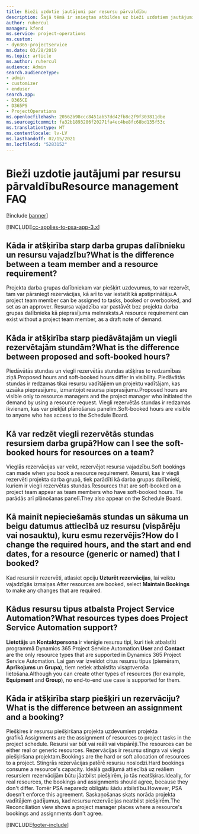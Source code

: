 ```yaml
---
title: Bieži uzdotie jautājumi par resursu pārvaldību
description: Šajā tēmā ir sniegtas atbildes uz bieži uzdotiem jautājumiem par resursu pārvaldību.
author: ruhercul
manager: kfend
ms.service: project-operations
ms.custom:
- dyn365-projectservice
ms.date: 03/28/2019
ms.topic: article
ms.author: ruhercul
audience: Admin
search.audienceType:
- admin
- customizer
- enduser
search.app:
- D365CE
- D365PS
- ProjectOperations
ms.openlocfilehash: 20562b98ccc8451ab57dd42fb8c2f9f303811dbe
ms.sourcegitcommit: fa32b1893286f20271fa4ec4be8fc68bd135f53c
ms.translationtype: HT
ms.contentlocale: lv-LV
ms.lasthandoff: 02/15/2021
ms.locfileid: "5283152"
---
```

# <a name="resource-management-faq"></a><span data-ttu-id="b738f-103">Bieži uzdotie jautājumi par resursu pārvaldību</span><span class="sxs-lookup"><span data-stu-id="b738f-103">Resource management FAQ</span></span>

[!include [banner](../includes/psa-now-project-operations.md)]

[!INCLUDE[cc-applies-to-psa-app-3.x](../includes/cc-applies-to-psa-app-3x.md)]

## <a name="what-is-the-difference-between-a-team-member-and-a-resource-requirement"></a><span data-ttu-id="b738f-104">Kāda ir atšķirība starp darba grupas dalībnieku un resursu vajadzību?</span><span class="sxs-lookup"><span data-stu-id="b738f-104">What is the difference between a team member and a resource requirement?</span></span>

<span data-ttu-id="b738f-105">Projekta darba grupas dalībniekam var piešķirt uzdevumus, to var rezervēt, tam var pārsniegt rezervācijas, kā arī to var iestatīt kā apstiprinātāju.</span><span class="sxs-lookup"><span data-stu-id="b738f-105">A project team member can be assigned to tasks, booked or overbooked, and set as an approver.</span></span> <span data-ttu-id="b738f-106">Resursa vajadzība var pastāvēt bez projekta darba grupas dalībnieka kā pieprasījuma melnraksts.</span><span class="sxs-lookup"><span data-stu-id="b738f-106">A resource requirement can exist without a project team member, as a draft note of demand.</span></span> 

## <a name="what-is-the-difference-between-proposed-and-soft-booked-hours"></a><span data-ttu-id="b738f-107">Kāda ir atšķirība starp piedāvātajām un viegli rezervētajām stundām?</span><span class="sxs-lookup"><span data-stu-id="b738f-107">What is the difference between proposed and soft-booked hours?</span></span>

<span data-ttu-id="b738f-108">Piedāvātās stundas un viegli rezervētās stundas atšķiras to redzamības ziņā.</span><span class="sxs-lookup"><span data-stu-id="b738f-108">Proposed hours and soft-booked hours differ in visibility.</span></span> <span data-ttu-id="b738f-109">Piedāvātās stundas ir redzamas tikai resursu vadītājiem un projektu vadītājam, kas uzsāka pieprasījumu, izmantojot resursa pieprasījumu.</span><span class="sxs-lookup"><span data-stu-id="b738f-109">Proposed hours are visible only to resource managers and the project manager who initiated the demand by using a resource request.</span></span> <span data-ttu-id="b738f-110">Viegli rezervētās stundas ir redzamas ikvienam, kas var piekļūt plānošanas panelim.</span><span class="sxs-lookup"><span data-stu-id="b738f-110">Soft-booked hours are visible to anyone who has access to the Schedule Board.</span></span>

## <a name="how-can-i-see-the-soft-booked-hours-for-resources-on-a-team"></a><span data-ttu-id="b738f-111">Kā var redzēt viegli rezervētās stundas resursiem darba grupā?</span><span class="sxs-lookup"><span data-stu-id="b738f-111">How can I see the soft-booked hours for resources on a team?</span></span>

<span data-ttu-id="b738f-112">Vieglās rezervācijas var veikt, rezervējot resursa vajadzību.</span><span class="sxs-lookup"><span data-stu-id="b738f-112">Soft bookings can made when you book a resource requirement.</span></span> <span data-ttu-id="b738f-113">Resursi, kas ir viegli rezervēti projekta darba grupā, tiek parādīti kā darba grupas dalībnieki, kuriem ir viegli rezervētas stundas.</span><span class="sxs-lookup"><span data-stu-id="b738f-113">Resources that are soft-booked on a project team appear as team members who have soft-booked hours.</span></span> <span data-ttu-id="b738f-114">Tie parādās arī plānošanas panelī.</span><span class="sxs-lookup"><span data-stu-id="b738f-114">They also appear on the Schedule Board.</span></span>

## <a name="how-do-i-change-the-required-hours-and-the-start-and-end-dates-for-a-resource-generic-or-named-that-i-booked"></a><span data-ttu-id="b738f-115">Kā mainīt nepieciešamās stundas un sākuma un beigu datumus attiecībā uz resursu (vispārēju vai nosauktu), kuru esmu rezervējis?</span><span class="sxs-lookup"><span data-stu-id="b738f-115">How do I change the required hours, and the start and end dates, for a resource (generic or named) that I booked?</span></span>

<span data-ttu-id="b738f-116">Kad resursi ir rezervēti, atlasiet opciju **Uzturēt rezervācijas**, lai veiktu vajadzīgās izmaiņas.</span><span class="sxs-lookup"><span data-stu-id="b738f-116">After resources are booked, select **Maintain Bookings** to make any changes that are required.</span></span>

## <a name="what-resources-types-does-project-service-automation-support"></a><span data-ttu-id="b738f-117">Kādus resursu tipus atbalsta Project Service Automation?</span><span class="sxs-lookup"><span data-stu-id="b738f-117">What resources types does Project Service Automation support?</span></span>

<span data-ttu-id="b738f-118">**Lietotājs** un **Kontaktpersona** ir vienīgie resursu tipi, kuri tiek atbalstīti programmā Dynamics 365 Project Service Automation.</span><span class="sxs-lookup"><span data-stu-id="b738f-118">**User** and **Contact** are the only resource types that are supported in Dynamics 365 Project Service Automation.</span></span> <span data-ttu-id="b738f-119">Lai gan var izveidot citus resursu tipus (piemēram, **Aprīkojums** un **Grupa**), tiem netiek atbalstīta visaptveroša lietošana.</span><span class="sxs-lookup"><span data-stu-id="b738f-119">Although you can create other types of resources (for example, **Equipment** and **Group**), no end-to-end use case is supported for them.</span></span>

## <a name="what-is-the-difference-between-an-assignment-and-a-booking"></a><span data-ttu-id="b738f-120">Kāda ir atšķirība starp piešķiri un rezervāciju?</span><span class="sxs-lookup"><span data-stu-id="b738f-120">What is the difference between an assignment and a booking?</span></span>

<span data-ttu-id="b738f-121">Piešķires ir resursu piešķiršana projekta uzdevumiem projekta grafikā.</span><span class="sxs-lookup"><span data-stu-id="b738f-121">Assignments are the assignment of resources to project tasks in the project schedule.</span></span> <span data-ttu-id="b738f-122">Resursi var būt vai reāli vai vispārēji.</span><span class="sxs-lookup"><span data-stu-id="b738f-122">The resources can be either real or generic resources.</span></span> <span data-ttu-id="b738f-123">Rezervācijas ir resursu stingra vai viegla piešķiršana projektam.</span><span class="sxs-lookup"><span data-stu-id="b738f-123">Bookings are the hard or soft allocation of resources to a project.</span></span> <span data-ttu-id="b738f-124">Stingrās rezervācijas patērē resursu noslodzi.</span><span class="sxs-lookup"><span data-stu-id="b738f-124">Hard bookings consume a resource's capacity.</span></span> <span data-ttu-id="b738f-125">Ideālā gadījumā attiecībā uz reāliem resursiem rezervācijām būtu jāatbilst piešķirēm, jo tās neatšķiras.</span><span class="sxs-lookup"><span data-stu-id="b738f-125">Ideally, for real resources, the bookings and assignments should agree, because they don't differ.</span></span> <span data-ttu-id="b738f-126">Tomēr PSA neparedz obligātu šādu atbilstību.</span><span class="sxs-lookup"><span data-stu-id="b738f-126">However, PSA doesn't enforce this agreement.</span></span> <span data-ttu-id="b738f-127">Saskaņošanas skats norāda projekta vadītājiem gadījumus, kad resursu rezervācijas neatbilst piešķirēm.</span><span class="sxs-lookup"><span data-stu-id="b738f-127">The Reconciliation view shows a project manager places where a resource's bookings and assignments don't agree.</span></span>


[!INCLUDE[footer-include](../includes/footer-banner.md)]